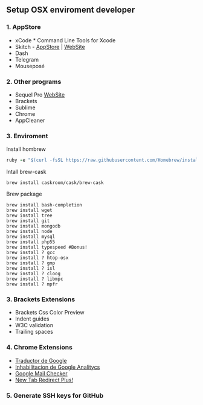 ## Setup OSX enviroment developer

### 1. AppStore

* xCode * Command Line Tools for Xcode
* Skitch -  [AppStore](https://itunes.apple.com/us/app/skitch-snap.-mark-up.-share./id425955336?mt=12#) | [WebSite](http://evernote.com/intl/es-latam/skitch/)
* Dash
* Telegram
* Mouseposé

### 2. Other programs

* Sequel Pro [WebSite](http://www.sequelpro.com/)
* Brackets
* Sublime
* Chrome
* AppCleaner

### 3. Enviroment

Install hombrew
```ruby
ruby -e "$(curl -fsSL https://raw.githubusercontent.com/Homebrew/install/master/install)"
```
Intall brew-cask
```
brew install caskroom/cask/brew-cask
```

Brew package
```
brew install bash-completion
brew install wget
brew install tree
brew install git
brew install mongodb
brew install node
brew install mysql
brew install php55
brew install typespeed #Bonus!
brew install ? gcc
brew install ? htop-osx
brew install ? gmp
brew install ? isl
brew install ? cloog
brew install ? libmpc
brew install ? mpfr
```

### 3. Brackets Extensions

* Brackets Css Color Preview
* Indent guides
* W3C validation
* Trailing spaces

### 4. Chrome Extensions

* [Traductor de Google](https://chrome.google.com/webstore/detail/google-translate/aapbdbdomjkkjkaonfhkkikfgjllcleb)
* [Inhabilitacion de Google Analitycs](https://chrome.google.com/webstore/detail/google-analytics-opt-out/fllaojicojecljbmefodhfapmkghcbnh)
* [Google Mail Checker](https://chrome.google.com/webstore/detail/mihcahmgecmbnbcchbopgniflfhgnkff)
* [New Tab Redirect Plus!](https://chrome.google.com/webstore/detail/hnpoebddognhfcnfbfjdbgmgadkmmdkj)

### 5. Generate SSH keys for GitHub